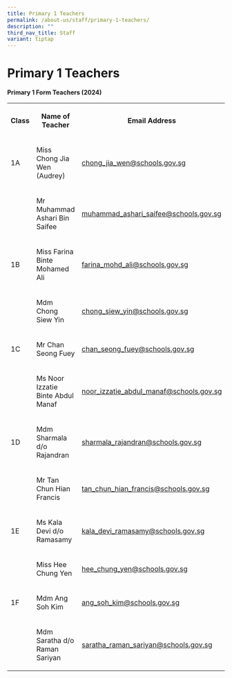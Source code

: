 ```yaml
---
title: Primary 1 Teachers
permalink: /about-us/staff/primary-1-teachers/
description: ""
third_nav_title: Staff
variant: tiptap
---
```

<h1><strong>Primary 1 Teachers</strong></h1>
<p><strong>Primary 1 Form Teachers (2024)</strong>
</p>
<table style="minWidth: 75px">
<colgroup>
<col>
<col>
<col>
</colgroup>
<tbody>
<tr>
<th rowspan="1" colspan="1">
<p>Class</p>
</th>
<th rowspan="1" colspan="1">
<p>Name of Teacher</p>
</th>
<th rowspan="1" colspan="1">
<p>Email Address</p>
</th>
</tr>
<tr>
<td rowspan="1" colspan="1">
<p>1A</p>
</td>
<td rowspan="1" colspan="1">
<p>Miss Chong Jia Wen (Audrey)</p>
</td>
<td rowspan="1" colspan="1">
<p><a href="mailto:chong_jia_wen@schools.gov.sg" rel="noopener noreferrer nofollow" target="_blank">chong_jia_wen@schools.gov.sg</a>
</p>
</td>
</tr>
<tr>
<td rowspan="1" colspan="1">
<p></p>
</td>
<td rowspan="1" colspan="1">
<p>Mr Muhammad Ashari Bin Saifee</p>
</td>
<td rowspan="1" colspan="1">
<p><a href="mailto:muhammad_ashari_saifee@schools.gov.sg" rel="noopener noreferrer nofollow" target="_blank">muhammad_ashari_saifee@schools.gov.sg</a>
</p>
</td>
</tr>
<tr>
<td rowspan="1" colspan="1">
<p>1B</p>
</td>
<td rowspan="1" colspan="1">
<p>Miss Farina Binte Mohamed Ali</p>
</td>
<td rowspan="1" colspan="1">
<p><a href="mailto:farina_mohd_ali@schools.gov.sg" rel="noopener noreferrer nofollow" target="_blank">farina_mohd_ali@schools.gov.sg</a>
</p>
</td>
</tr>
<tr>
<td rowspan="1" colspan="1">
<p></p>
</td>
<td rowspan="1" colspan="1">
<p>Mdm Chong Siew Yin</p>
</td>
<td rowspan="1" colspan="1">
<p><a href="mailto:chong_siew_yin@schools.gov.sg" rel="noopener noreferrer nofollow" target="_blank">chong_siew_yin@schools.gov.sg</a>
</p>
</td>
</tr>
<tr>
<td rowspan="1" colspan="1">
<p>1C</p>
</td>
<td rowspan="1" colspan="1">
<p>Mr Chan Seong Fuey</p>
</td>
<td rowspan="1" colspan="1">
<p><a href="mailto:chan_seong_fuey@schools.gov.sg" rel="noopener noreferrer nofollow" target="_blank">chan_seong_fuey@schools.gov.sg</a>
</p>
</td>
</tr>
<tr>
<td rowspan="1" colspan="1">
<p></p>
</td>
<td rowspan="1" colspan="1">
<p>Ms Noor Izzatie Binte Abdul Manaf</p>
</td>
<td rowspan="1" colspan="1">
<p><a href="mailto:noor_izzatie_abdul_manaf@schools.gov.sg" rel="noopener noreferrer nofollow" target="_blank">noor_izzatie_abdul_manaf@schools.gov.sg</a>
</p>
</td>
</tr>
<tr>
<td rowspan="1" colspan="1">
<p>1D</p>
</td>
<td rowspan="1" colspan="1">
<p>Mdm Sharmala d/o Rajandran</p>
</td>
<td rowspan="1" colspan="1">
<p><a href="mailto:sharmala_rajandran@schools.gov.sg" rel="noopener noreferrer nofollow" target="_blank">sharmala_rajandran@schools.gov.sg</a>
</p>
</td>
</tr>
<tr>
<td rowspan="1" colspan="1">
<p></p>
</td>
<td rowspan="1" colspan="1">
<p>Mr Tan Chun Hian Francis</p>
</td>
<td rowspan="1" colspan="1">
<p><a href="mailto:tan_chun_hian_francis@schools.gov.sg" rel="noopener noreferrer nofollow" target="_blank">tan_chun_hian_francis@schools.gov.sg</a>
</p>
</td>
</tr>
<tr>
<td rowspan="1" colspan="1">
<p>1E</p>
</td>
<td rowspan="1" colspan="1">
<p>Ms Kala Devi d/o Ramasamy</p>
</td>
<td rowspan="1" colspan="1">
<p><a href="mailto:kala_devi_ramasamy@schools.gov.sg" rel="noopener noreferrer nofollow" target="_blank">kala_devi_ramasamy@schools.gov.sg</a>
</p>
</td>
</tr>
<tr>
<td rowspan="1" colspan="1">
<p></p>
</td>
<td rowspan="1" colspan="1">
<p>Miss Hee Chung Yen</p>
</td>
<td rowspan="1" colspan="1">
<p><a href="mailto:hee_chung_yen@schools.gov.sg" rel="noopener noreferrer nofollow" target="_blank">hee_chung_yen@schools.gov.sg</a>
</p>
</td>
</tr>
<tr>
<td rowspan="1" colspan="1">
<p>1F</p>
</td>
<td rowspan="1" colspan="1">
<p>Mdm Ang Soh Kim</p>
</td>
<td rowspan="1" colspan="1">
<p><a href="mailto:ang_soh_kim@schools.gov.sg" rel="noopener noreferrer nofollow" target="_blank">ang_soh_kim@schools.gov.sg</a>
</p>
</td>
</tr>
<tr>
<td rowspan="1" colspan="1">
<p></p>
</td>
<td rowspan="1" colspan="1">
<p>Mdm Saratha d/o Raman Sariyan</p>
</td>
<td rowspan="1" colspan="1">
<p><a href="mailto:saratha_raman_sariyan@schools.gov.sg" rel="noopener noreferrer nofollow" target="_blank">saratha_raman_sariyan@schools.gov.sg</a>
</p>
</td>
</tr>
</tbody>
</table>
<p></p>